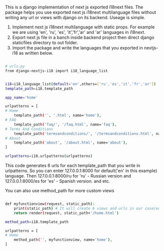 This is a django implementation of next js exported i18next files. The package helps you use exported next js i18next multilanguage files without writing any url or views with django on its backend. Useage is simple.

1. Implement next js i18next multilanguage with static props. For example we are using 'en', 'ru', 'es', 'it','fr','ar' and 'ar' languages in i18next.
2. Export next js file in a banch inside backend project then direct django staticfiles directory to out folder.
3. Import the package and write the languages that you exported in nextjs-i18 as written below.

```sh

# urls.py
from django-nextjs-i18 import i18_language_list


i18=i18_language_list(default='en',others=['ru','es','it','fr','ar'])
template_path=i18.template_path

app_name='home'

urlpatterns = [
# Home
    template_path('', '.html', name='home'),
# FAQ
    template_path('faq/', '/faq.html', name='faq'),
# Terms And Conditions
    template_path('termsandconditions/', '/termsandconditions.html', name='terms_and_conditions'),
# About
    template_path('about', '/about.html', name='about'),
]

urlpatterns=i18.urlpatterns(urlpatterns)

```

This code generates 6 urls for each template_path that you write in urlpatterns. So you can enter 127.0.0.1:8000 for default('en' in this example) language. Then 127.0.0.1:8000/ru for 'ru' - Russian version and 127.0.0.1:8000/es for 'es' - Spanish version. and etc.

You can also use method_path for more custom views

```sh

def myfunctionview(request, static_path):
    print(static_path) # It will create 6 views and urls in our case(en, ru es,'it','fr','ar') but you can create as many as you want
    return render(request, static_path+'/home.html')

method_path=i18.template_path

urlpatterns = [
# Home
    method_path('', myfunctionview, name='home'),
]

```
